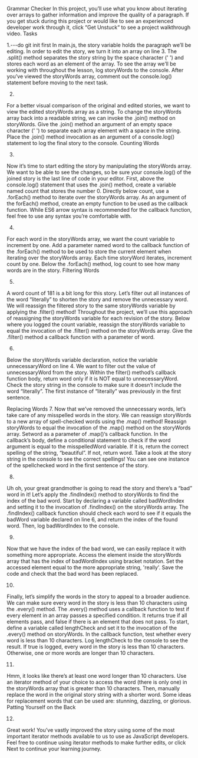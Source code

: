 Grammar Checker
In this project, you’ll use what you know about iterating over arrays to gather information and improve the quality of a paragraph.
If you get stuck during this project or would like to see an experienced developer work through it, click “Get Unstuck“ to see a project walkthrough video.
Tasks

1.---do git init first
In main.js, the story variable holds the paragraph we’ll be editing. In order to edit the story, we turn it into an array on line 3. The .split() method separates the story string by the space character (' ') and stores each word as an element of the array.
To see the array we’ll be working with throughout the lesson, log storyWords to the console.
After you’ve viewed the storyWords array, comment out the console.log() statement before moving to the next task.

2.
For a better visual comparison of the original and edited stories, we want to view the edited storyWords array as a string. To change the storyWords array back into a readable string, we can invoke the .join() method on storyWords.
Give the .join() method an argument of an empty space character (' ') to separate each array element with a space in the string.
Place the .join() method invocation as an argument of a console.log() statement to log the final story to the console.
Counting Words

3.
Now it’s time to start editing the story by manipulating the storyWords array. We want to be able to see the changes, so be sure your console.log() of the joined story is the last line of code in your editor.
First, above the console.log() statement that uses the .join() method, create a variable named count that stores the number 0.
Directly below count, use a .forEach() method to iterate over the storyWords array. As an argument of the forEach() method, create an empty function to be used as the callback function.
While ES6 arrow syntax is recommended for the callback function, feel free to use any syntax you’re comfortable with.

4.
For each word in the storyWords array, we want the count variable to increment by one.
Add a parameter named word to the callback function of the .forEach() method to be used to store the current element when iterating over the storyWords array. Each time storyWord iterates, increment count by one.
Below the .forEach() method, log count to see how many words are in the story.
Filtering Words

5.
A word count of 181 is a bit long for this story. Let’s filter out all instances of the word “literally” to shorten the story and remove the unnecessary word. We will reassign the filtered story to the same storyWords variable by applying the .filter() method! Throughout the project, we’ll use this approach of reassigning the storyWords variable for each revision of the story.
Below where you logged the count variable, reassign the storyWords variable to equal the invocation of the .filter() method on the storyWords array. Give the .filter() method a callback function with a parameter of word.

6.
Below the storyWords variable declaration, notice the variable unnecessaryWord on line 4. We want to filter out the value of unnecessaryWord from the story.
Within the filter() method’s callback function body, return word only if it is NOT equal to unnecessaryWord.
Check the story string in the console to make sure it doesn’t include the word “literally”. The first instance of “literally” was previously in the first sentence.

Replacing Words
7.
Now that we’ve removed the unnecessary words, let’s take care of any misspelled words in the story. We can reassign storyWords to a new array of spell-checked words using the .map() method!
Reassign storyWords to equal the invocation of the .map() method on the storyWords array.
Setword as a parameter of .map()‘s callback function.
In the callback’s body, define a conditional statement to check if the word argument is equal to the misspelledWord variable. If it is, return the correct spelling of the string, “beautiful”. If not, return word.
Take a look at the story string in the console to see the correct spellings! You can see one instance of the spellchecked word in the first sentence of the story.

8.
Uh oh, your great grandmother is going to read the story and there’s a “bad” word in it! Let’s apply the .findIndex() method to storyWords to find the index of the bad word.
Start by declaring a variable called badWordIndex and setting it to the invocation of .findIndex() on the storyWords array.
The .findIndex() callback function should check each word to see if it equals the badWord variable declared on line 6, and return the index of the found word.
Then, log badWordIndex to the console.

9.
Now that we have the index of the bad word, we can easily replace it with something more appropriate.
Access the element inside the storyWords array that has the index of badWordIndex using bracket notation. Set the accessed element equal to the more appropriate string, 'really'.
Save the code and check that the bad word has been replaced.

10.
Finally, let’s simplify the words in the story to appeal to a broader audience. We can make sure every word in the story is less than 10 characters using the .every() method. The .every() method uses a callback function to test if every element in an array passes a specified condition. It returns true if all elements pass, and false if there is an element that does not pass.
To start, define a variable called lengthCheck and set it to the invocation of the .every() method on storyWords. In the callback function, test whether every word is less than 10 characters.
Log lengthCheck to the console to see the result. If true is logged, every word in the story is less than 10 characters. Otherwise, one or more words are longer than 10 characters.

11.
Hmm, it looks like there’s at least one word longer than 10 characters.
Use an iterator method of your choice to access the word (there is only one) in the storyWords array that is greater than 10 characters. Then, manually replace the word in the original story string with a shorter word.
Some ideas for replacement words that can be used are: stunning, dazzling, or glorious.
Patting Yourself on the Back

12.
Great work! You’ve vastly improved the story using some of the most important iterator methods available to us to use as JavaScript developers.
Feel free to continue using iterator methods to make further edits, or click Next to continue your learning journey.